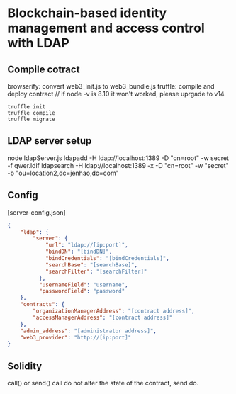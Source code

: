 # Blockchain-based identity management and access control with LDAP

## Compile cotract

browserify: convert web3_init.js to web3_bundle.js
truffle: compile and deploy contract // if node -v is 8.10 it won't worked, please uprgade to v14

```
truffle init
truffle compile
truffle migrate
```

## LDAP server setup

node ldapServer.js
ldapadd -H ldap://localhost:1389 -D "cn=root" -w secret -f qwer.ldif
ldapsearch -H ldap://localhost:1389 -x -D "cn=root" -w "secret" -b "ou=location2,dc=jenhao,dc=com"

## Config
[server-config.json]
```json
{
    "ldap": {
        "server": {
            "url": "ldap://[ip:port]",
            "bindDN": "[bindDN]",
            "bindCredentials": "[bindCredentials]",
            "searchBase": "[searchBase]",
            "searchFilter": "[searchFilter]"
          },
          "usernameField": "username",
          "passwordField": "password"
    },
    "contracts": {
        "organizationManagerAddress": "[contract address]",
        "accessManagerAddress": "[contract address]"
    },
    "admin_address": "[administrator address]",
    "web3_provider": "http://[ip:port]"
}
```

## Solidity

call() or send()
call do not alter the state of the contract, send do.

